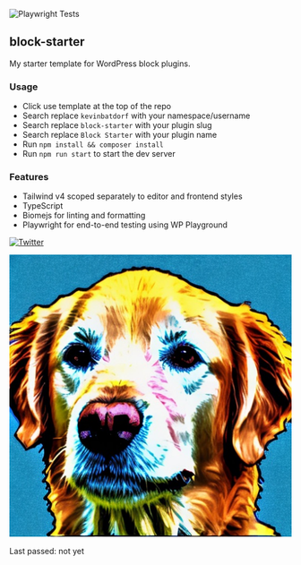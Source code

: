 ![Playwright Tests](https://github.com/kevinbatdorf/block-starter/actions/workflows/playwright.yml/badge.svg?branch=main)


## block-starter

My starter template for WordPress block plugins.

### Usage

- Click use template at the top of the repo
- Search replace `kevinbatdorf` with your namespace/username
- Search replace `block-starter` with your plugin slug
- Search replace `Block Starter` with your plugin name
- Run `npm install && composer install`
- Run `npm run start` to start the dev server

### Features

- Tailwind v4 scoped separately to editor and frontend styles
- TypeScript
- Biomejs for linting and formatting
- Playwright for end-to-end testing using WP Playground


[![Twitter](https://img.shields.io/twitter/url/https/twitter.com/kevinbatdorf.svg?style=social&label=Follow%20%40kevinbatdorf)](https://twitter.com/kevinbatdorf)

![block-starter](https://raw.githubusercontent.com/kevinbatdorf/block-starter/main/.wordpress-org/screenshot-1.jpg)

<!-- This is to prevent the GH Actions scheduler from pausing -->
<!-- last-pass:start -->Last passed: not yet <!-- last-pass:end -->
